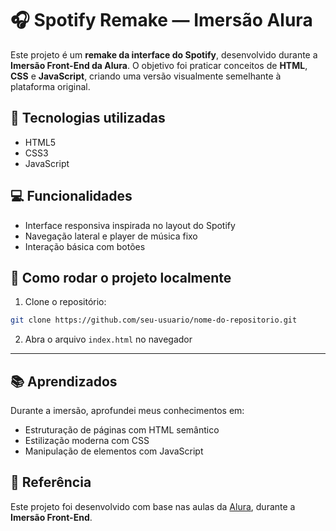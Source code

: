 
# 🎧 Spotify Remake — Imersão Alura

Este projeto é um **remake da interface do Spotify**, desenvolvido durante a **Imersão Front-End da Alura**. O objetivo foi praticar conceitos de **HTML**, **CSS** e **JavaScript**, criando uma versão visualmente semelhante à plataforma original.



## 🚀 Tecnologias utilizadas

- HTML5  
- CSS3  
- JavaScript

## 💻 Funcionalidades

- Interface responsiva inspirada no layout do Spotify  
- Navegação lateral e player de música fixo  
- Interação básica com botões

## 📁 Como rodar o projeto localmente

1. Clone o repositório:  
```bash
git clone https://github.com/seu-usuario/nome-do-repositorio.git
```

2. Abra o arquivo `index.html` no navegador

---

## 📚 Aprendizados

Durante a imersão, aprofundei meus conhecimentos em:
- Estruturação de páginas com HTML semântico  
- Estilização moderna com CSS  
- Manipulação de elementos com JavaScript

## 🧠 Referência

Este projeto foi desenvolvido com base nas aulas da [Alura](https://www.alura.com.br/), durante a **Imersão Front-End**.
